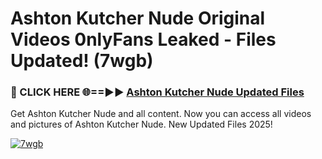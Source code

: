 # Ashton Kutcher Nude Original Videos 0nlyFans Leaked - Files Updated! (7wgb)

<h3>🔴 CLICK HERE 🌐==►► <a href="https://tinyurl.com/5h6xmrr3" rel="nofollow">Ashton Kutcher Nude Updated Files</a></h3>

Get Ashton Kutcher Nude and all content. Now you can access all videos and pictures of Ashton Kutcher Nude. New Updated Files 2025!

[![7wgb](https://i.imgur.com/KVD873Z.gif)](https://tinyurl.com/5h6xmrr3)
